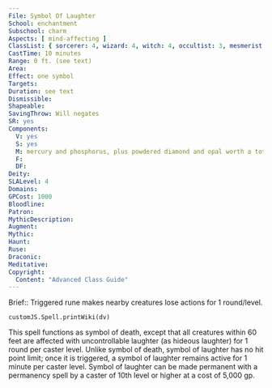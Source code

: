 ```yaml
---
File: Symbol Of Laughter
School: enchantment
Subschool: charm
Aspects: [ mind-affecting ]
ClassList: { sorcerer: 4, wizard: 4, witch: 4, occultist: 3, mesmerist: 3 }
CastTime: 10 minutes
Range: 0 ft. (see text)
Area: 
Effect: one symbol
Targets: 
Duration: see text
Dismissible: 
Shapeable: 
SavingThrow: Will negates
SR: yes
Components:
  V: yes
  S: yes
  M: mercury and phosphorus, plus powdered diamond and opal worth a total of 1,000 gp
  F: 
  DF: 
Deity: 
SLALevel: 4
Domains: 
GPCost: 1000
Bloodline: 
Patron: 
MythicDescription: 
Augment: 
Mythic: 
Haunt: 
Ruse: 
Draconic: 
Meditative: 
Copyright:
  Content: "Advanced Class Guide"
---
```

Brief:: Triggered rune makes nearby creatures lose actions for 1 round/level.

```dataviewjs
customJS.Spell.printWiki(dv)
```

This spell functions as symbol of death, except that all creatures within 60 feet are affected with uncontrollable laughter (as hideous laughter) for 1 round per caster level.  Unlike symbol of death, symbol of laughter has no hit point limit; once it is triggered, a symbol of laughter remains active for 1 minute per caster level.  Symbol of laughter can be made permanent with a permanency spell by a caster of 10th level or higher at a cost of 5,000 gp.
